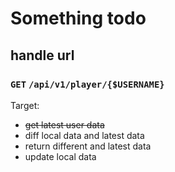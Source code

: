 # Something todo

## handle url

### `GET` `/api/v1/player/{$USERNAME}` 

Target:

- ~~get latest user data~~
- diff local data and latest data
- return different and latest data
- update local data

